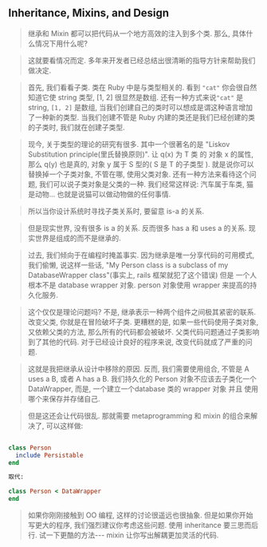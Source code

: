 ## Inheritance, Mixins, and Design

> 继承和 Mixin 都可以把代码从一个地方高效的注入到多个类. 那么, 具体什么情况下用什么呢?

> 这就要看情况而定. 多年来开发者已经总结出很清晰的指导方针来帮助我们做决定.

> 首先, 我们看看子类. 类在 Ruby 中是与类型相关的. 看到 `"cat"` 你会很自然知道它使 string 类型, [1, 2] 很显然是数组. 还有一种方式来说`"cat"` 是 string, `[1, 2]` 是数组, 当我们创建自己的类时可以想成是谓这种语言增加了一种新的类型. 当我们创建不管是 Ruby 内建的类还是我们已经创建的类的子类时, 我们就在创建子类型.

> 现今, 关于类型的理论的研究有很多. 其中一个很著名的是 "Liskov Substitution principle(里氏替换原则)". 让 q(x) 为 T 类 的 对象 x 的属性, 那么 q(y) 也是真的, 对象 y 属于 S 型的( S 是 T 的子类型 ). 就是说你可以替换掉一个子类对象, 不管在哪, 使用父类对象. 还有一种方法来看待这个问题, 我们可以说子类对象是父类的一种. 我们经常这样说: 汽车属于车类, 猫是动物... 也就是说猫可以做动物做的任何事情.

> 所以当你设计系统时寻找子类关系时, 要留意 is-a 的关系.

> 但是现实世界, 没有很多 is a 的关系. 反而很多 has a 和 uses a 的关系. 现实世界是组成的而不是继承的.

> 过去, 我们倾向于在编程时掩盖事实. 因为继承是唯一分享代码的可用模式, 我们偷懒, 说这样一些话, "My Person class is a subclass of my DatabaseWrapper class"(事实上, rails 框架就犯了这个错误) 但是 一个人根本不是 database wrapper 对象. person 对象使用 wrapper 来提高的持久化服务.

> 这个仅仅是理论问题吗? 不是, 继承表示一种两个组件之间极其紧密的联系. 改变父类, 你就是在冒险破坏子类. 更糟糕的是, 如果一些代码使用子类对象, 又依赖父类的方法, 那么所有的代码都会被破坏. 父类代码问题通过子类影响到了其他的代码. 对于已经设计良好的程序来说, 改变代码就成了严重的问题.

> 这就是我把继承从设计中移除的原因. 反而, 我们需要使用组合, 不管是 A uses a B, 或者 A has a B. 我们持久化的 Person 对象不应该去子类化一个 DataWrapper, 而是, 一个建立一个database 类的 wrapper 对象 并且 使用哪个来保存并存储自己.

> 但是这还会让代码很乱. 那就需要  metaprogramming 和 mixin 的组合来解决了, 可以这样做:

```ruby

class Person
  include Persistable
end

取代:

class Person < DataWrapper
end

```

> 如果你刚刚接触到 OO 编程, 这样的讨论很遥远也很抽象. 但是如果你开始写更大的程序, 我们强烈建议你考虑这些问题. 使用 inheritance 要三思而后行. 试一下更酷的方法--- mixin 让你写出解耦更加灵活的代码.
